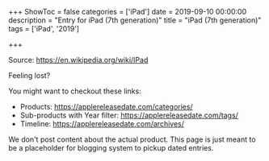 +++
ShowToc = false
categories = ['iPad']
date = 2019-09-10 00:00:00
description = "Entry for iPad (7th generation)"
title = "iPad (7th generation)"
tags = ['iPad', '2019']

+++

Source: https://en.wikipedia.org/wiki/IPad

Feeling lost?

You might want to checkout these links:
- Products: https://applereleasedate.com/categories/
- Sub-products with Year filter: https://applereleasedate.com/tags/
- Timeline: https://applereleasedate.com/archives/

We don't post content about the actual product. 
This page is just meant to be a placeholder for blogging system to pickup dated entries. 


